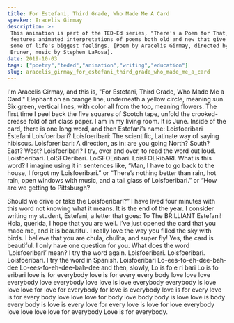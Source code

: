 ```yaml
---
title: For Estefani, Third Grade, Who Made Me A Card
speaker: Aracelis Girmay
description: >-
 This animation is part of the TED-Ed series, "There's a Poem for That," which
 features animated interpretations of poems both old and new that give language to
 some of life's biggest feelings. [Poem by Aracelis Girmay, directed by Jordan
 Bruner, music by Stephen LaRosa].
date: 2019-10-03
tags: ["poetry","teded","animation","writing","education"]
slug: aracelis_girmay_for_estefani_third_grade_who_made_me_a_card
---
```


I'm Aracelis Girmay, and this is, "For Estefani, Third Grade, Who Made Me a Card."
Elephant on an orange line, underneath a yellow circle, meaning sun. Six green, vertical
lines, with color all from the top, meaning flowers. The first time I peel back the five
squares of Scotch tape, unfold the crooked-crease fold of art class paper. I am in my
living room. It is June. Inside of the card, there is one long word, and then Estefani’s
name: Loisfoeribari Estefani Loisfoeribari? Loisfoeribari: The scientific, Latinate way
of saying hibiscus. Loisforeribari: A direction, as in: are you going North? South? East?
West? Loisfoeribari? I try, over and over, to read the word out loud. Loisfoeribari.
LoISFOeribari. LoiSFOEribari. LoisFOERibARI. What is this word? I imagine using it in
sentences like, “Man, I have to go back to the house, I forgot my Loisfoeribari.” or
“There’s nothing better than rain, hot rain, open windows with music, and a tall glass of
Loisfoeribari.” or “How are we getting to Pittsburgh?

Should we drive or take the Loisfoeribari?” I have lived four minutes with this word not
knowing what it means. It is the end of the year. I consider writing my student, Estefani,
a letter that goes: To The BRILLIANT Estefani! Hola, querida, I hope that you are well.
I’ve just opened the card that you made me, and it is beautiful. I really love the way
you filled the sky with birds. I believe that you are chula, chulita, and super fly! Yes,
the card is beautiful. I only have one question for you. What does the word
‘Loisfoeribari’ mean? I try the word again. Loisfoeribari. Loisfoeribari. Loisfoeribari. I
try the word in Spanish. Loisfoeribari Lo-ees-fo-eh-dee-bah-dee Lo-ees-fo-eh-dee-bah-dee
and then, slowly, Lo is fo e ri bari Lo is fo eribari love is for everybody love is for
every every body love love love everybody love everybody love love is love everybody
everybody is love love love for love for everybody for love is everybody love is for every
love is for every body love love love for body love body body is love love is body every
body is love is every love for every love is love for love everybody love love love love
for everybody Love is for everybody.

<!--
ad_duration=0
event="TED-Ed"
external_start_time=0
intro_duration=0
is_subtitle_required="False"
is_talk_featured="False"
language="en"
language_swap="False"
native_language="en"
number_of_related_talks=6
number_of_speakers=1
number_of_subtitled_videos=0
number_of_tags=5
number_of_talk_download_languages=15
number_of_talk_more_resources=0
number_of_talk_recommendations=0
number_of_talks_take_actions=0
post_ad_duration=0
published_timestamp="2019-10-03 17:33:39"
recording_date="2019-10-03"
speaker_is_published=0
speaker_name="Aracelis Girmay"
talk_name="For Estefani, Third Grade, Who Made Me A Card"
talks_tags=["poetry","teded","animation","writing","education"]
url_photo_talk="https://s3.amazonaws.com/talkstar-photos/uploads/4025d3f1-475e-4740-b637-c846fffda64a/estefanilora_textless2.jpg"
url_webpage="https://www.ted.com/talks/aracelis_girmay_for_estefani_third_grade_who_made_me_a_card"
video_type_name="TED-Ed Original"
-->